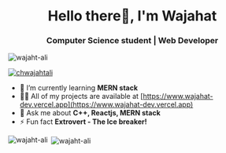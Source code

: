<h1 align="center">Hello there👋, I'm Wajahat</h1>
<h3 align="center">Computer Science student | Web Developer</h3>

<p align="left"> <img src="https://komarev.com/ghpvc/?username=wajaht-ali&label=Profile%20views&color=0e75b6&style=flat" alt="wajaht-ali" /> </p>

<p align="left"> <a href="https://twitter.com/chwajahtali" target="blank"><img src="https://img.shields.io/twitter/follow/chwajahtali?logo=twitter&style=for-the-badge" alt="chwajahtali" /></a> </p>

- 🌱 I’m currently learning **MERN stack**
- 👨‍💻 All of my projects are available at [https://www.wajahat-dev.vercel.app](https://www.wajahat-dev.vercel.app)
- 💬 Ask me about **C++, Reactjs, MERN stack**
- ⚡ Fun fact **Extrovert - The Ice breaker!**
  
<p><img align="left" src="https://github-readme-stats.vercel.app/api/top-langs?username=wajaht-ali&show_icons=true&locale=en&layout=compact" alt="wajaht-ali" /></p>
<p>&nbsp;<img align="center" src="https://github-readme-stats.vercel.app/api?username=wajaht-ali&show_icons=true&locale=en" alt="wajaht-ali" /></p>
